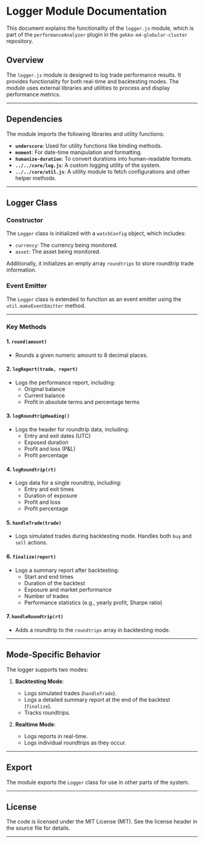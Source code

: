 # Logger Module Documentation

This document explains the functionality of the `logger.js` module, which is part of the `performanceAnalyzer` plugin in the `gekko-m4-globular-cluster` repository.

## Overview

The `logger.js` module is designed to log trade performance results. It provides functionality for both real-time and backtesting modes. The module uses external libraries and utilities to process and display performance metrics.

---

## Dependencies

The module imports the following libraries and utility functions:

- **`underscore`**: Used for utility functions like binding methods.
- **`moment`**: For date-time manipulation and formatting.
- **`humanize-duration`**: To convert durations into human-readable formats.
- **`../../core/log.js`**: A custom logging utility of the system.
- **`../../core/util.js`**: A utility module to fetch configurations and other helper methods.

---

## Logger Class

### Constructor

The `Logger` class is initialized with a `watchConfig` object, which includes:

- `currency`: The currency being monitored.
- `asset`: The asset being monitored.

Additionally, it initializes an empty array `roundtrips` to store roundtrip trade information.

### Event Emitter

The `Logger` class is extended to function as an event emitter using the `util.makeEventEmitter` method.

---

### Key Methods

#### 1. `round(amount)`

- Rounds a given numeric amount to 8 decimal places.

#### 2. `logReport(trade, report)`

- Logs the performance report, including:
  - Original balance
  - Current balance
  - Profit in absolute terms and percentage terms

#### 3. `logRoundtripHeading()`

- Logs the header for roundtrip data, including:
  - Entry and exit dates (UTC)
  - Exposed duration
  - Profit and loss (P&L)
  - Profit percentage

#### 4. `logRoundtrip(rt)`

- Logs data for a single roundtrip, including:
  - Entry and exit times
  - Duration of exposure
  - Profit and loss
  - Profit percentage

#### 5. `handleTrade(trade)`

- Logs simulated trades during backtesting mode. Handles both `buy` and `sell` actions.

#### 6. `finalize(report)`

- Logs a summary report after backtesting:
  - Start and end times
  - Duration of the backtest
  - Exposure and market performance
  - Number of trades
  - Performance statistics (e.g., yearly profit, Sharpe ratio)

#### 7. `handleRoundtrip(rt)`

- Adds a roundtrip to the `roundtrips` array in backtesting mode.

---

## Mode-Specific Behavior

The logger supports two modes:

1. **Backtesting Mode**:
   - Logs simulated trades (`handleTrade`).
   - Logs a detailed summary report at the end of the backtest (`finalize`).
   - Tracks roundtrips.

2. **Realtime Mode**:
   - Logs reports in real-time.
   - Logs individual roundtrips as they occur.

---

## Export

The module exports the `Logger` class for use in other parts of the system.

---

## License

The code is licensed under the MIT License (MIT). See the license header in the source file for details.

---
